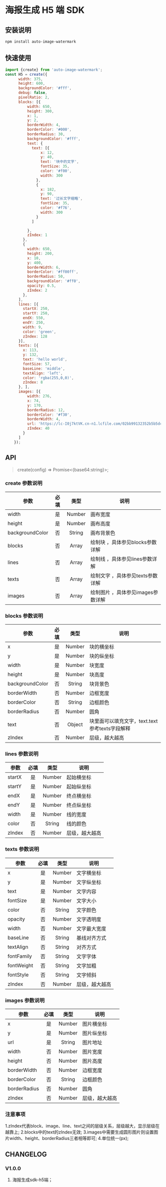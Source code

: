 # 海报生成 H5 端 SDK

## 安装说明

`npm install auto-image-watermark`


## 快速使用

```js
import {create} from 'auto-image-watermark';
const H5 = create({
      width: 375,
      height: 600,
      backgroundColor: '#fff',
      debug: false,
      pixelRatio: 2,
      blocks: [{
          width: 650,
          height: 300,
          x: 1,
          y: 2,
          borderWidth: 4,
          borderColor: '#000',
          borderRadius: 30,
          backgroundColor: '#fff',
          text: {
            text: [{
                x: 12,
                y: 40,
                text: '块中的文字',
                fontSize: 35,
                color: '#f00',
                width: 300
              },
              {
                x: 182,
                y: 90,
                text: '过长文字缩略',
                fontSize: 35,
                color: '#f76',
                width: 300
              }
            ]

          },
          zIndex: 1
        },
        {
          width: 650,
          height: 200,
          x: 10,
          y: 400,
          borderWidth: 6,
          borderColor: '#ff00ff',
          borderRadius: 50,
          backgroundColor: '#ff0',
          opacity: 0.5,
          zIndex: 2
        },
      ],
      lines: [{
        startX: 250,
        startY: 250,
        endX: 550,
        endY: 250,
        width: 9,
        color: 'green',
        zIndex: 128
      }],
      texts: [{
        x: 113,
        y: 132,
        text: 'hello world',
        fontSize: 57,
        baseLine: 'middle',
        textAlign: 'left',
        color: 'rgba(255,0,0)',
        zIndex: 8
      }, ],
      images: [{
          width: 276,
          x: 74,
          y: 170,
          borderRadius: 12,
          borderColor: '#f30',
          borderWidth: 4,
          url: 'https://lc-I0j7ktVK.cn-n1.lcfile.com/02bb99132352b5b5dcea.jpg',
          zIndex: 40
        }
      ]
    });
```

## API

>create(config) => Promise<{base64:string}>;

### create 参数说明

| 参数            | 必填   |       类型         |  说明      |
| ----------      | :----: | :---------------: | --------- |
| width           |  是    |       Number        |  画布宽度      |
| height          |  是    |       Number        |  画布高度      |
| backgroundColor       |  否    |       String        |  画布背景色      |
| blocks      |  否    |       Array        |  绘制块 ，具体参见blocks参数详解     |
| lines       |  否    |       Array        |  绘制线 ，具体参见lines参数详解      |
| texts       |  否    |       Array        |  绘制文字 ，具体参见texts参数详解     |
| images      |  否    |       Array        |  绘制图片 ，具体参见images参数详解     |

### blocks 参数说明

| 参数            | 必填   |       类型         |  说明      |
| ----------      | :----: | :---------------: | --------- |
| x       |  是    |       Number        |  块的横坐标      |
| y       |  是    |       Number        |  块的纵坐标      |
| width           |  是    |       Number        |  块宽度      |
| height          |  是    |       Number        |  块高度      |
| backgroundColor       |  否    |       String        |  块背景色      |
| borderWidth       |  否    |       Number        |  边框宽度      |
| borderColor      |  否    |       String        |  边框颜色    |
| borderRadius       |  否    |       Number        |  圆角      |
| text       |  否    |       Object      |  块里面可以填充文字，text.text参考texts字段解释    |
| zIndex      |  否    |       Number       |  层级，越大越高     |

### lines 参数说明

| 参数            | 必填   |       类型         |  说明      |
| ----------      | :----: | :---------------: | --------- |
| startX       |  是    |       Number        |  起始横坐标      |
| startY       |  是    |       Number        |  起始纵坐标      |
| endX           |  是    |       Number        |  终点横坐标     |
| endY          |  是    |       Number        |  终点纵坐标      |
| width       |  是    |       Number        |  线的宽度      |
| color       |  否    |       String        |  线的颜色     |
| zIndex      |  否    |       Number       |  层级，越大越高     |

### texts 参数说明

| 参数            | 必填   |       类型         |  说明      |
| ----------      | :----: | :---------------: | --------- |
| x       |  是    |       Number        |  文字横坐标      |
| y       |  是    |       Number        |  文字纵坐标      |
| text           |  是    |       Number        |  文字内容      |
| fontSize          |  是    |       Number        |  文字大小      |
| color       |  否    |       String        |  文字颜色      |
| opacity       |  否    |       Number        |  文字透明度      |
| width      |  否    |       Number        |  文字最大宽度    |
| baseLine       |  否    |       String        |  基线对齐方式      |
| textAlign       |  否    |       String        |  对齐方式    |
| fontFamily       |  否    |       String        |  文字字体   |
| fontWeight       |  否    |       String        |  文字加粗   |
| fontStyle       |  否    |       String        |  文字倾斜    |
| zIndex      |  否    |       Number       |  层级，越大越高     |

### images 参数说明

| 参数            | 必填   |       类型         |  说明      |
| ----------      | :----: | :---------------: | --------- |
| x       |  是    |       Number        |  图片横坐标      |
| y       |  是    |       Number        |  图片纵坐标      |
| url       |  是    |       String        |  图片地址      |
| width           |  否    |       Number        |  图片宽度      |
| height          |  否    |       Number        |  图片高度      |
| borderWidth       |  否    |       Number        |  边框宽度      |
| borderColor      |  否    |       String        |  边框颜色    |
| borderRadius       |  否    |       Number        |  圆角      |
| zIndex      |  否    |       Number       |  层级，越大越高     |

### 注意事项

1.zIndex代表block、image、line、text之间的层级关系，层级越大，显示层级在越靠上;
2.blocks中的text的zIndex无效;
3.images中需要生成圆形图片则设置图片width、height、borderRadius三者相等即可;
4.单位统一(px);

## CHANGELOG

### V1.0.0

1. 海报生成sdk-h5端；